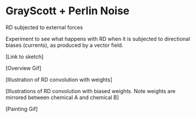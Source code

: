 # GrayScott + Perlin Noise
RD subjected to external forces

Experiment to see what happens with RD when it is subjected to directional biases (currents), as produced by a vector field.

[Link to sketch]

[Overview Gif]

[Illustration of RD convolution with weights]

[Illustrations of RD convolution with biased weights. Note weights are mirrored between chemical A and chemical B]

[Painting Gif]